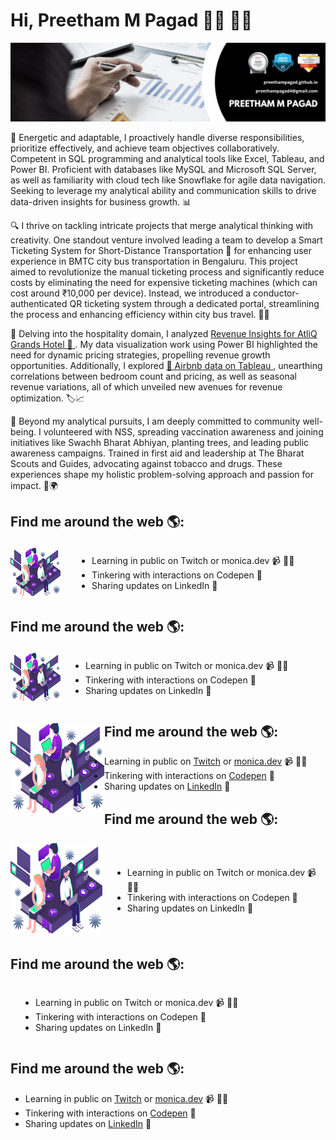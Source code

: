 # Hi, Preetham M Pagad 👋🏾 👨‍💻

<img src="https://github.com/Preethampagad/Preethampagad/blob/main/Images%20and%20Gifs/Banner.png">
<!--
**Preethampagad/Preethampagad** is a ✨ _special_ ✨ repository because its `README.md` (this file) appears on your GitHub profile.-->

<!-- Here are some ideas to get you started:

- 🔭 I’m currently working on ...
- 🌱 I’m currently learning ...
- 👯 I’m looking to collaborate on ...
- 🤔 I’m looking for help with ...
- 💬 Ask me about ...
- 📫 How to reach me: ...
- 😄 Pronouns: ...
- ⚡ Fun fact: ...  -->

🚀 Energetic and adaptable, I proactively handle diverse responsibilities, prioritize effectively, and achieve team objectives collaboratively. Competent in SQL programming and analytical tools like Excel, Tableau, and Power BI. Proficient with databases like MySQL and Microsoft SQL Server, as well as familiarity with cloud tech like Snowflake for agile data navigation. Seeking to leverage my analytical ability and communication skills to drive data-driven insights for business growth. 📊

🔍 I thrive on tackling intricate projects that merge analytical thinking with creativity. One standout venture involved leading a team to develop a Smart Ticketing System for Short-Distance Transportation 🚗 for enhancing user experience in BMTC city bus transportation in Bengaluru. This project aimed to revolutionize the manual ticketing process and significantly reduce costs by eliminating the need for expensive ticketing machines (which can cost around ₹10,000 per device). Instead, we introduced a conductor-authenticated QR ticketing system through a dedicated portal, streamlining the process and enhancing efficiency within city bus travel. 🎫🚌

🏨 Delving into the hospitality domain, I analyzed <a href="https://www.novypro.com/project/1682082403448x861651499756996400"> Revenue Insights for AtliQ Grands Hotel 🏨 </a>. My data visualization work using Power BI highlighted the need for dynamic pricing strategies, propelling revenue growth opportunities. Additionally, I explored <a href="https://www.novypro.com/project/1682082403448x861651499756996400"> 🏢 Airbnb data on Tableau </a>, unearthing correlations between bedroom count and pricing, as well as seasonal revenue variations, all of which unveiled new avenues for revenue optimization. 🏷️📈

🌱 Beyond my analytical pursuits, I am deeply committed to community well-being. I volunteered with NSS, spreading vaccination awareness and joining initiatives like Swachh Bharat Abhiyan, planting trees, and leading public awareness campaigns. Trained in first aid and leadership at The Bharat Scouts and Guides, advocating against tobacco and drugs. These experiences shape my holistic problem-solving approach and passion for impact. 👥🌍

## Find me around the web 🌎:
<div style="display: flex; align-items: center;">
  <a href="https://github.com/Preethampagad/Preethampagad/blob/main/Images%20and%20Gifs/Gif%20without%20background.gif">
    <img align="left" width="80" height="80" src="https://github.com/Preethampagad/Preethampagad/blob/main/Images%20and%20Gifs/Gif%20without%20background.gif">
  </a>
  <div style="margin-left: 30px;">
    <ul style="list-style-type: disc; padding-left: 20px;">
      <li>Learning in public on Twitch or monica.dev 📹 ✍🏾</li>
      <li>Tinkering with interactions on Codepen 🏓</li>
      <li>Sharing updates on LinkedIn 💼</li>
    </ul>
 </div>
</div>

## Find me around the web 🌎:
<div style="display: flex; align-items: center;">
  <a href="https://github.com/Preethampagad/Preethampagad/blob/main/Images%20and%20Gifs/Gif%20without%20background.gif">
    <img align="left" width="80" height="80" src="https://github.com/Preethampagad/Preethampagad/blob/main/Images%20and%20Gifs/Gif%20without%20background.gif">
  </a>
  <div style="margin-left: 20px;">
    <ul style="list-style-type: disc; padding-left: 20px;">
      <li>Learning in public on Twitch or monica.dev 📹 ✍🏾</li>
      <li>Tinkering with interactions on Codepen 🏓</li>
      <li>Sharing updates on LinkedIn 💼</li>
    </ul>
  </div>
</div>

## Find me around the web 🌎: <a href=" https://github.com/Preethampagad/Preethampagad/blob/main/Images%20and%20Gifs/Gif%20without%20background.gif"><img align="left" width="150" height="150" src="https://github.com/Preethampagad/Preethampagad/blob/main/Images%20and%20Gifs/Gif%20without%20background.gif"></a>
  - Learning in public on <a href="https://www.twitch.tv/blacktechdiva">Twitch</a> or <a href="https://www.monica.dev">monica.dev</a> 📹 ✍🏾
  - Tinkering with interactions on <a href="https://codepen.io/m0nica"> Codepen</a> 🏓
  - Sharing updates on <a href="https://www.linkedin.com/in/preethampagad/">LinkedIn</a> 💼

## Find me around the web 🌎:
<div style="display: flex; align-items: center;">
  <a href="https://github.com/Preethampagad/Preethampagad/blob/main/Images%20and%20Gifs/Web%20Gif.gif">
    <img align="left" width="150" height="150" src="https://github.com/Preethampagad/Preethampagad/blob/main/Images%20and%20Gifs/Web%20Gif.gif">
  </a>
  <div style="margin-left: 20px;">
    <ul style="list-style-type: disc; padding-left: 20px;">
      <li>Learning in public on Twitch or monica.dev 📹 ✍🏾</li>
      <li>Tinkering with interactions on Codepen 🏓</li>
      <li>Sharing updates on LinkedIn 💼</li>
    </ul>
  </div>
</div>

## Find me around the web 🌎:
<div style="display: flex; align-items: center;">
  <div style="margin-left: 20px;">
    <ul style="list-style-type: disc; padding-left: 20px;">
      <li>Learning in public on Twitch or monica.dev 📹 ✍🏾</li>
      <li>Tinkering with interactions on Codepen 🏓</li>
      <li>Sharing updates on LinkedIn 💼</li>
    </ul>
  </div>
</div>

## Find me around the web 🌎:
- Learning in public on [Twitch](https://www.twitch.tv/blacktechdiva) or [monica.dev](https://www.monica.dev) 📹 ✍🏾
- Tinkering with interactions on [Codepen](https://codepen.io/m0nica) 🏓
- Sharing updates on [LinkedIn](https://www.linkedin.com/in/preethampagad/) 💼


